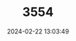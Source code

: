 ---
title: "3554"
category: "Plecturocebus olallae"
draft: false
date: 2024-02-22 13:03:49
languages:
  English: ["Beni Titi Monkey", "Olalla's Titi", "Olalla’s Titi Monkey", "Ollala Brothers' Titi", "Olalla Brothers’ Titi"]
  German: ["Beni-Springaffe"]
  Spanish; Castilian: ["Lucachi rojizo", "Mono Tití"]
---